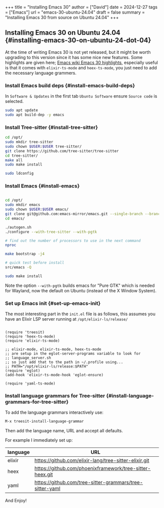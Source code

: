 +++
title = "Installing Emacs 30"
author = ["David"]
date = 2024-12-27
tags = ["Emacs"]
url = "emacs-30-ubuntu-24.04"
draft = false
summary = "Installing Emacs 30 from source on Ubuntu 24.04"
+++

## Installing Emacs 30 on Ubuntu 24.04 {#installing-emacs-30-on-ubuntu-24-dot-04}

At the time of writing Emacs 30 is not yet released, but it might be worth upgrading to this version since it has some nice new features. Some highlights are given here; [Emacs wiki Emacs 30 highlights](https://www.emacswiki.org/emacs/EmacsThirtyHighlights), especially useful is that it comes with `elixir-ts-mode` and `heex-ts-mode`, you just need to add the necessary language grammers.


### Install Emacs build deps {#install-emacs-build-deps}

In `Software & Updates` in the first tab `Ubuntu Software` ensure `Source code` is selected.

```bash
sudo apt update
sudo apt build-dep -y emacs
```


### Install Tree-sitter {#install-tree-sitter}

```bash
cd /opt/
sudo mkdir tree-sitter
sudo chown $USER:$USER tree-sitter/
git clone https://github.com/tree-sitter/tree-sitter
cd tree-sitter/
make all
sudo make install

sudo ldconfig
```


### Install Emacs {#install-emacs}

```bash

cd /opt/
sudo mkdir emacs
sudo chown $USER:$USER emacs/
git clone git@github.com:emacs-mirror/emacs.git --single-branch --branch emacs-30
cd emacs/

./autogen.sh
./configure --with-tree-sitter --with-pgtk

# find out the number of processors to use in the next command
nproc

make bootstrap -j4

# quick test before install
src/emacs -Q

sudo make install
```

Note the option `--with-pgtk` builds emacs for "Pure GTK" which is needed for Wayland, now the default on Ubuntu (instead of the X Window System).


### Set up Emacs init {#set-up-emacs-init}

The most interesting part in the `init.el` file is as follows, this assumes you have an Elixir LSP server running at `/opt/elixir-ls/release/`

```elisp

(require 'treesit)
(require 'heex-ts-mode)
(require 'elixir-ts-mode)

;; elixir-mode, elixir-ts-mode, heex-ts-mode
;; are setup in the eglot-server-programs variable to look for
;; language_server.sh
;; so just add that to the path in ~/.profile using...
;; PATH="/opt/elixir-ls/release:$PATH"
(require 'eglot)
(add-hook 'elixir-ts-mode-hook 'eglot-ensure)

(require 'yaml-ts-mode)

```


### Install language grammars for Tree-sitter {#install-language-grammars-for-tree-sitter}

To add the language grammars interactively use:

```bash
M-x treesit-install-language-grammar
```

Then add the language name, URL and accept all defaults.

For example I immediately set up:

| language | URL                                                        |
|----------|------------------------------------------------------------|
| elixir   | <https://github.com/elixir-lang/tree-sitter-elixir.git>    |
| heex     | <https://github.com/phoenixframework/tree-sitter-heex.git> |
| yaml     | <https://github.com/tree-sitter-grammars/tree-sitter-yaml> |

And Enjoy!

